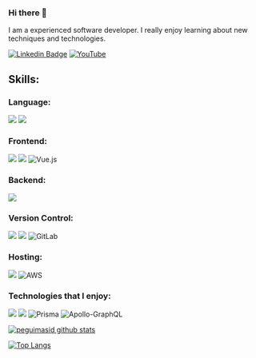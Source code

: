### Hi there 👋

I am a experienced software developer. I really enjoy learning about new techniques and technologies.

[![Linkedin Badge](https://img.shields.io/badge/-LinkedIn-blue?style=flat-square&logo=Linkedin&logoColor=white&link=https://www.linkedin.com/in/zoranildosantos)](https://www.linkedin.com/in/zoranildosantos)
[![YouTube](https://img.shields.io/badge/YouTube-FF0000?style=for-the-badge&logo=youtube&logoColor=white&link=https://www.youtube.com/@MrZoranildo/videos)](https://www.youtube.com/@MrZoranildo/videos)


## Skills:

### Language:

<img src="https://img.shields.io/badge/javascript%20-%23323330.svg?&style=for-the-badge&logo=javascript&logoColor=%23F7DF1E"/> <img src="https://img.shields.io/badge/TypeScript-007ACC?style=for-the-badge&logo=typescript&logoColor=white"/>


### Frontend:

<img src="https://img.shields.io/badge/react%20-%2320232a.svg?&style=for-the-badge&logo=react&logoColor=%2361DAFB"/> <img src="https://img.shields.io/badge/Next.js%20-000000?style=for-the-badge&logo=next.js&logoColor=white" /> ![Vue.js](https://img.shields.io/badge/vuejs-%2335495e.svg?style=for-the-badge&logo=vuedotjs&logoColor=%234FC08D)

### Backend:

<img src="https://img.shields.io/badge/node.js%20-%2343853D.svg?&style=for-the-badge&logo=node.js&logoColor=white"/>

### Version Control:

<img src="https://img.shields.io/badge/git%20-F05032.svg?&style=for-the-badge&logo=git&logoColor=white"/> <img src="https://img.shields.io/badge/github%20-%23121011.svg?&style=for-the-badge&logo=github&logoColor=white"/> ![GitLab](https://img.shields.io/badge/gitlab-%23181717.svg?style=for-the-badge&logo=gitlab&logoColor=white)

### Hosting:

<img src="https://img.shields.io/badge/heroku%20-%23430098.svg?&style=for-the-badge&logo=heroku&logoColor=white"/> ![AWS](https://img.shields.io/badge/AWS-%23FF9900.svg?style=for-the-badge&logo=amazon-aws&logoColor=white)

### Technologies that I enjoy:

<img src="https://img.shields.io/badge/docker%20-%230db7ed.svg?&style=for-the-badge&logo=docker&logoColor=white"/> <img src="https://img.shields.io/badge/GraphQL%20-e535ab.svg?&style=for-the-badge&logo=graphql&logoColor=white"/> ![Prisma](https://img.shields.io/badge/Prisma-3982CE?style=for-the-badge&logo=Prisma&logoColor=white) ![Apollo-GraphQL](https://img.shields.io/badge/-ApolloGraphQL-311C87?style=for-the-badge&logo=apollo-graphql)

[![peguimasid github stats](https://github-readme-stats.vercel.app/api?username=zorasantos&show_icons=true&title_color=fff&icon_color=37aaff&text_color=f8f8f2&bg_color=171c24&count_private=true)](https://github.com/zorasantos)

[![Top Langs](https://github-readme-stats.vercel.app/api/top-langs/?username=zorasantos&layout=compact&title_color=fff&text_color=f8f8f2&hide=java&bg_color=171c24)](https://github.com/zorasantos)

